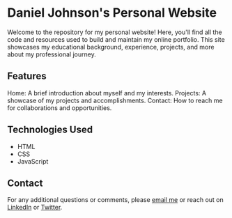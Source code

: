 # Daniel Johnson's Personal Website

Welcome to the repository for my personal website! Here, you'll find all the code and resources used to build and maintain my online portfolio. This site showcases my educational background, experience, projects, and more about my professional journey.

## Features

Home: A brief introduction about myself and my interests.
Projects: A showcase of my projects and accomplishments.
Contact: How to reach me for collaborations and opportunities.

## Technologies Used

- HTML
- CSS
- JavaScript

## Contact

For any additional questions or comments, please [email me](mailto:johnsondaniel84@outlook.com) or reach out on [LinkedIn](https://www.linkedin.com/in/daniel-johnson-5679781b4/) or [Twitter](https://x.com/djohns38).